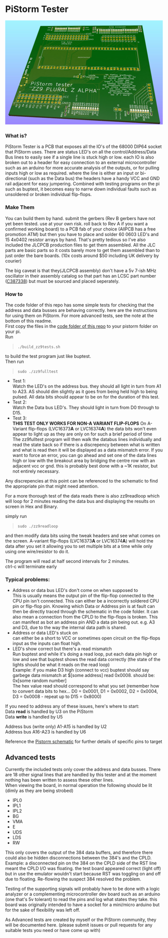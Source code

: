 # PiStorm Tester
![image](https://github.com/abrugsch/PistormTester/raw/main/pics/zz9-top-render.jpg)

### What is?
PiStorm Tester is a PCB that exposes all the IO's of the 68000 DIP64 socket that PiStorm uses. There are status LED's on all the control/Address/Data Bus lines to easily see if a single line is stuck high or low. each IO is also broken out to a header for easy connection to an external microcontroller such as an arduino for more accurate analysis of the outputs, or for pulling inputs high or low as required. where the line is either an input or bi-directional (such as the Data bus) the headers have a handy VCC and GND rail adjacent for easy jumpering. 
Combined with testing programs on the pi such as buptest, it becomes easy to narrw down individual faults such as unsoldered or broken individual flip-flops.

### Make Them
You can build them by hand. submit the gerbers (Rev B gerbers have not yet been tested. use at your own risk. roll back to Rev A if you want a confirmed working board) to a PCB fab of your choice (AllPCB has a free promotion ATM) but then you have to place and solder 60 0603 LED's and 15 4x0402 resistor arrays by hand. That's pretty tedious so I've also included the JLCPCB production files to get them assembled. All the JLC parts are basic parts so it costs barely more to get them assembled than to just order the bare boards. (10x costs around $50 including UK delivery by courier)

The big caveat is that they(JLCPCB assembly) don't have a 5v 7-ish MHz oscillator in their assembly catalog so that part has an LCSC part number ([C387338](https://lcsc.com/product-detail/Oscillators_Shenzhen-SCTF-Elec-S3D8-000000A20F30T_C387338.html)) but must be sourced and placed seperately.

### How to
The code folder of this repo has some simple tests for checking that the address and data busses are behaving correctly. here are the instructions for using them on PiStorm. For more advanced tests, see the note at the bottom of this readme.    
First copy the files in the [code folder of this repo](https://github.com/abrugsch/PistormTester/tree/main/code) to your pistorm folder on your pi.  
Run  
> ```./build_zz9tests.sh```  

to build the test program just like buptest.  
Then run  
> ```sudo ./zz9fulltest```  

* Test 1:  
Watch the LED's on the address bus. they should all light in turn from A1 to A23. AS should dim slightly as it goes from being held high to being pulsed. All data bits should appear to be on for the duration of this test.
* Test 2:  
Watch the Data bus LED's. They should light in turn from D0 through to D15.  
* Test 3:  
**THIS TEST ONLY WORKS FOR NON-A VARIANT FLIP-FLOPS** On A-Variant flip-flops (LVC16373**A** or LVC16374**A**) the data bits won't even appear to light up as they are only on for such a brief period of time  
The zz9fulltest program will then walk the databus lines individually and read the state back so if there is a discrepency between what is written and what is read then it will be displayed as a data mismatch error.
If you want to force an error, you can go ahead and set one of the data lines high or low with the breakout area by bridging the centre row with an adjacent vcc or gnd. this is probably best done with a ~1K resistor, but not entirely necessary.

Any discrepencies at this point can be referenced to the schematic to find the appropriate pin that might need attention.

For a more thorough test of the data reads there is also zz9readloop which will loop for 2 minutes reading the data bus and displaying the results on screen in Hex and Binary.

simply run  
> ```sudo ./zz9readloop```  

and then modify data bits using the tweak headers and see what comes on the screen. A-variant flip-flops (LVC16373**A** or LVC16374**A**) will hold the data after you set it allowing you to set multiple bits at a time while only using one wire/resistor to do it.

The program will read at half second intervals for 2 minutes.  
ctrl-c will terminate early

### Typical problems: 
* Address or data bus LED's don't come on when supposed to  
This is usually means the output pin of the flip-flop connected to the CPU pin isn't connected. This can either be a incorrectly soldered CPU pin or flip-flop pin. Knowing which Data or Address pin is at fault can then be directly traced through the schematic in the code folder. It can also mean a connection from the CPLD to the flip-flops is broken. This can manifest as bot an address pin AND a data pin being out. e.g. A3 and D3, due to the way the internal data path is shared.  
* Address or data LED's stuck on  
can either be a short to VCC or sometimes open circuit on the flip-flops input as the inputs can float high.
* LED's show correct but there's a read mismatch  
Run buptest and while it's doing a read loop, put each data pin high or low and see that buptest shows the read data correctly (the state of the lights should be what it reads on the read loop)  
Example: if you make D3 high (connect to vcc) buptest should say garbege data mismatch at $[some address] read 0x0008. should be: 0x[some random number]  
The hex value read should correspond to what you set (remember how to convert data bits to hex... D0 = 0x0001, D1 = 0x0002, D2 = 0x0004, D3 = 0x0008 - repeat up to D15 = 0x8000)

If you need to address any of these issues, here's where to start:  
Data **read** is handled by U3 on the PiStorm  
Data **write** is handled by U5

Address bus (write only) A1-A15 is handled by U2  
Address bus A16-A23 is handled by U6

Reference the [Pistorm schematic](https://github.com/abrugsch/PistormTester/blob/main/code/Pistorm_Rev_B_schematic.pdf) for further details of specific pins to target 

## Advanced tests
Currently the included tests only cover the address and data busses. There are 18 other signal lines that are handled by this tester and at the moment nothing has been written to assess these other lines.  
When viewing the board, in normal operation the following should be lit (dimly as they are being strobed)  
* IPL0
* IPL1
* IPL2
* BG
* VMA
* E
* UDS
* LDS
* RW

This only covers the output of the 384 data buffers, and therefore there could also be hidden disconnections between the 384's and the CPLD.  
Example: a disconnected pin on the 384 on the CPLD side of the RST line meant the CPLD I/O was floating. the test board appeared correct (light off) but in use the emulator wouldn't start because RST was toggling on and off due to floating. Re-flowing the suspect 384 resolved the problem.

Testing of the supporting signals will probably have to be done with a logic analyzer or a complementing microcontroller dev board such as an arduino (one that's 5v tolerant) to read the pins and log what states they take. this board was originally intended to have a socket for a mini/micro arduino but for the sake of flexibility was left off.

As Advanced tests are created by myself or the PiStorm community, they will be documented here. (please submit issues or pull requests for any suitable tests you need or have come up with)
